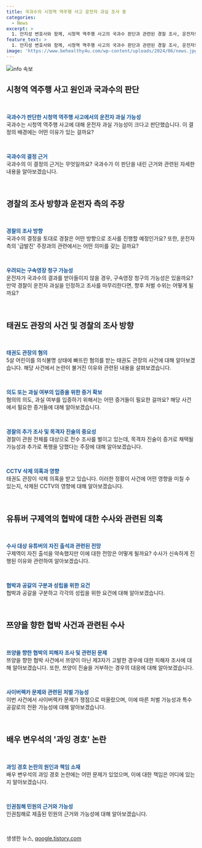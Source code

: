```yaml
---
title: 국과수의 시청역 역주행 사고 운전자 과실 조사 중
categories:
  - News
excerpt: >
  1. 안지성 변호사와 함께, 시청역 역주행 사고의 국과수 판단과 관련된 경찰 조사, 운전자의 주장, 구속영장 청구 가능성 등을 철저히 짚어볼 예정이다. 또한, 5살 어린이를 의식불명 상태에 빠뜨린 태권도 관장의 사건과 관련하여 고의성과 학대 여부, 현장 목격자들의 진술이 어떤 영향을 미칠지, CCTV 영상 삭제 의혹 등에 대해 논의할 것이다. 또한, 천만 유튜버 쯔양을 협박한 유튜버의 수사 진행과 공갈 여부, 그리고 배우 변우석의 과잉 경호 논란과 관련된 문제점들에 대해 다뤄볼 예정이다.
feature_text: >
  1. 안지성 변호사와 함께, 시청역 역주행 사고의 국과수 판단과 관련된 경찰 조사, 운전자의 주장, 구속영장 청구 가능성 등을 철저히 짚어볼 예정이다. 또한, 5살 어린이를 의식불명 상태에 빠뜨린 태권도 관장의 사건과 관련하여 고의성과 학대 여부, 현장 목격자들의 진술이 어떤 영향을 미칠지, CCTV 영상 삭제 의혹 등에 대해 논의할 것이다. 또한, 천만 유튜버 쯔양을 협박한 유튜버의 수사 진행과 공갈 여부, 그리고 배우 변우석의 과잉 경호 논란과 관련된 문제점들에 대해 다뤄볼 예정이다.
image: 'https://www.behealthy4u.com/wp-content/uploads/2024/06/news.jpg'
---
```


<p><img src="https://www.behealthy4u.com/wp-content/uploads/2024/06/news.jpg" alt="info 속보" /></p>

<h2 data-ke-size="size26">시청역 역주행 사고 원인과 국과수의 판단</h2>

<p data-ke-size="size16">&nbsp;</p>

<p><b><span style="color: #1a5490;">국과수가 판단한 시청역 역주행 사고에서의 운전자 과실 가능성</span></b><br>
국과수는 시청역 역주행 사고에 대해 운전자 과실 가능성이 크다고 판단했습니다. 이 결정의 배경에는 어떤 이유가 있는 걸까요?</p>

<p data-ke-size="size16">&nbsp;</p>

<p><b><span style="color: #1a5490;">국과수의 결정 근거</span></b><br>
국과수의 이 결정의 근거는 무엇일까요? 국과수가 이 판단을 내린 근거와 관련된 자세한 내용을 알아보겠습니다.</p>

<p data-ke-size="size16">&nbsp;</p>

<h2 data-ke-size="size26">경찰의 조사 방향과 운전자 측의 주장</h2>

<p data-ke-size="size16">&nbsp;</p>

<p><b><span style="color: #1a5490;">경찰의 조사 방향</span></b><br>
국과수의 결정을 토대로 경찰은 어떤 방향으로 조사를 진행할 예정인가요? 또한, 운전자 측의 '급발진' 주장과의 관련에서는 어떤 의미를 갖는 걸까요?</p>

<p data-ke-size="size16">&nbsp;</p>

<p><b><span style="color: #1a5490;">우려되는 구속영장 청구 가능성</span></b><br>
운전자가 국과수의 결과를 받아들이지 않을 경우, 구속영장 청구의 가능성은 있을까요? 만약 경찰이 운전자 과실을 인정하고 조사를 마무리한다면, 향후 처벌 수위는 어떻게 될까요?</p>

<p data-ke-size="size16">&nbsp;</p>

<h2 data-ke-size="size26">태권도 관장의 사건 및 경찰의 조사 방향</h2>

<p data-ke-size="size16">&nbsp;</p>

<p><b><span style="color: #1a5490;">태권도 관장의 혐의</span></b><br>
5살 어린이를 의식불명 상태에 빠뜨린 혐의를 받는 태권도 관장의 사건에 대해 알아보겠습니다. 해당 사건에서 논란이 불거진 이유와 관련된 내용을 살펴보겠습니다.</p>

<p data-ke-size="size16">&nbsp;</p>

<p><b><span style="color: #1a5490;">의도 또는 과실 여부의 입증을 위한 증거 확보</span></b><br>
혐의의 의도, 과실 여부를 입증하기 위해서는 어떤 증거들이 필요한 걸까요? 해당 사건에서 필요한 증거들에 대해 알아보겠습니다.</p>

<p data-ke-size="size16">&nbsp;</p>

<p><b><span style="color: #1a5490;">경찰의 추가 조사 및 목격자 진술의 중요성</span></b><br>
경찰이 관원 전체를 대상으로 전수 조사를 벌이고 있는데, 목격자 진술이 증거로 채택될 가능성과 추가로 폭행을 당했다는 주장에 대해 알아보겠습니다.</p>

<p data-ke-size="size16">&nbsp;</p>

<p><b><span style="color: #1a5490;">CCTV 삭제 의혹과 영향</span></b><br>
태권도 관장이 삭제 의혹을 받고 있습니다. 이러한 정황이 사건에 어떤 영향을 미칠 수 있는지, 삭제된 CCTV의 영향에 대해 알아보겠습니다.</p>

<p data-ke-size="size16">&nbsp;</p>

<h2 data-ke-size="size26">유튜버 구제역의 협박에 대한 수사와 관련된 의혹</h2>

<p data-ke-size="size16">&nbsp;</p>

<p><b><span style="color: #1a5490;">수사 대상 유튜버의 자진 출석과 관련된 전망</span></b><br>
구제역이 자진 출석을 약속했지만 이에 대한 전망은 어떻게 될까요? 수사가 신속하게 진행된 이유와 관련하여 알아보겠습니다.</p>

<p data-ke-size="size16">&nbsp;</p>

<p><b><span style="color: #1a5490;">협박과 공갈의 구분과 성립을 위한 요건</span></b><br>
협박과 공갈을 구분하고 각각의 성립을 위한 요건에 대해 알아보겠습니다.</p>

<p data-ke-size="size16">&nbsp;</p>

<h2 data-ke-size="size26">쯔양을 향한 협박 사건과 관련된 수사</h2>

<p data-ke-size="size16">&nbsp;</p>

<p><b><span style="color: #1a5490;">쯔양을 향한 협박의 피해자 조사 및 관련된 문제</span></b><br>
쯔양을 향한 협박 사건에서 쯔양이 아닌 제3자가 고발한 경우에 대한 피해자 조사에 대해 알아보겠습니다. 또한, 쯔양이 진술을 거부하는 경우의 대응에 대해 알아보겠습니다.</p>

<p data-ke-size="size16">&nbsp;</p>

<p><b><span style="color: #1a5490;">사이버렉카 문제와 관련된 처벌 가능성</span></b><br>
이번 사건에서 사이버렉카 문제가 쟁점으로 떠올랐으며, 이에 따른 처벌 가능성과 특수공갈로의 전환 가능성에 대해 알아보겠습니다.</p>

<p data-ke-size="size16">&nbsp;</p>

<h2 data-ke-size="size26">배우 변우석의 '과잉 경호' 논란</h2>

<p data-ke-size="size16">&nbsp;</p>

<p><b><span style="color: #1a5490;">과잉 경호 논란의 원인과 책임 소재</span></b><br>
배우 변우석의 과잉 경호 논란에는 어떤 문제가 있었으며, 이에 대한 책임은 어디에 있는지 알아보겠습니다.</p>

<p data-ke-size="size16">&nbsp;</p>

<p><b><span style="color: #1a5490;">인권침해 민원의 근거와 가능성</span></b><br>
인권침해로 제출된 민원의 근거와 가능성에 대해 알아보겠습니다.</p>

<p data-ke-size="size16">&nbsp;</p>
생생한 뉴스, <a href="https://qoogle.tistory.com" rel="dofollow">qoogle.tistory.com</a>


